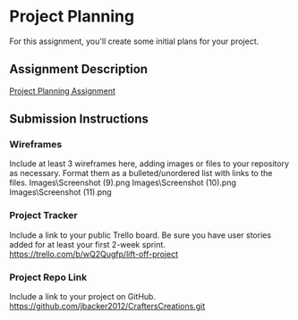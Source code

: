 # Project Planning
For this assignment, you'll create some initial plans for your project.

## Assignment Description
[Project Planning Assignment](https://education.launchcode.org/liftoff/modules/assignments/project-planning)

## Submission Instructions

### Wireframes

Include at least 3 wireframes here, adding images or files to your repository as necessary. Format them as a bulleted/unordered list with links to the files.
Images\Screenshot (9).png
Images\Screenshot (10).png
Images\Screenshot (11).png

### Project Tracker

Include a link to your public Trello board. Be sure you have user stories added for at least your first 2-week sprint.
https://trello.com/b/wQ2Qugfp/lift-off-project
### Project Repo Link

Include a link to your project on GitHub.
https://github.com/jbacker2012/CraftersCreations.git